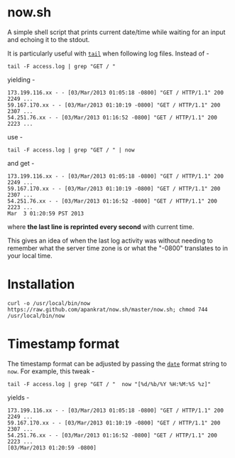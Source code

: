 now.sh
======

A simple shell script that prints current date/time while waiting 
for an input and echoing it to the stdout.

It is particularly useful with [`tail`](http://en.wikipedia.org/wiki/Tail_%28Unix%29) 
when following log files. Instead of - 

    tail -F access.log | grep "GET / "

yielding -

    173.199.116.xx - - [03/Mar/2013 01:05:18 -0800] "GET / HTTP/1.1" 200 2249 ...
    59.167.170.xx - - [03/Mar/2013 01:10:19 -0800] "GET / HTTP/1.1" 200 2307 ...
    54.251.76.xx - - [03/Mar/2013 01:16:52 -0800] "GET / HTTP/1.1" 200 2223 ...

use -

    tail -F access.log | grep "GET / " | now

and get -

    173.199.116.xx - - [03/Mar/2013 01:05:18 -0800] "GET / HTTP/1.1" 200 2249 ...
    59.167.170.xx - - [03/Mar/2013 01:10:19 -0800] "GET / HTTP/1.1" 200 2307 ...
    54.251.76.xx - - [03/Mar/2013 01:16:52 -0800] "GET / HTTP/1.1" 200 2223 ...
    Mar  3 01:20:59 PST 2013

where **the last line is reprinted every second** with current time.

This gives 
an idea of when the last log activity was without needing to remember what 
the server time zone is or what the "-0800" translates to in your local time.

Installation
============

    curl -o /usr/local/bin/now https://raw.github.com/apankrat/now.sh/master/now.sh; chmod 744 /usr/local/bin/now

Timestamp format
================

The timestamp format can be adjusted by passing the 
[`date`](http://en.wikipedia.org/wiki/Date_%28Unix%29) 
format string to `now`. For example, this tweak -

    tail -F access.log | grep "GET / "  now "[%d/%b/%Y %H:%M:%S %z]"

yields -

    173.199.116.xx - - [03/Mar/2013 01:05:18 -0800] "GET / HTTP/1.1" 200 2249 ...
    59.167.170.xx - - [03/Mar/2013 01:10:19 -0800] "GET / HTTP/1.1" 200 2307 ...
    54.251.76.xx - - [03/Mar/2013 01:16:52 -0800] "GET / HTTP/1.1" 200 2223 ...
    [03/Mar/2013 01:20:59 -0800]

